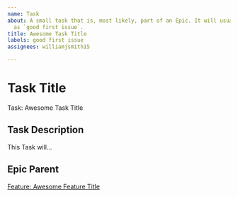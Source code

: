 ```yaml
---
name: Task
about: A small task that is, most likely, part of an Epic. It will usually be labeled
  as `good first issue`.
title: Awesome Task Title
labels: good first issue
assignees: williamjsmith15

---
```


# Task Title

Task: Awesome Task Title

## Task Description

This Task will...

## Epic Parent

<!-- The link below should link to its Epic Parent. -->

[Feature: Awesome Feature Title](https://github.com/username/repository-name/issues/1)
